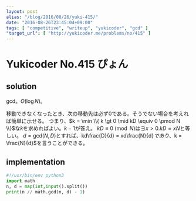 ```yaml
---
layout: post
alias: "/blog/2016/08/26/yuki-415/"
date: "2016-08-26T23:45:04+09:00"
tags: [ "competitive", "writeup", "yukicoder", "gcd" ]
"target_url": [ "http://yukicoder.me/problems/no/415" ]
---
```


# Yukicoder No.415 ぴょん

## solution

gcd。$O(\log N)$。

移動できなくなったとき、次の移動先は必ず$0$である。そうでない場合を考えれば簡単に示せる。
つまり、$k = \min \\{ k \gt 0 \mid kD \equiv 0 \pmod N \\}$な$k$を求めればよい。$k-1$が答え。
$kD \equiv 0 \pmod N$は$\exists x \gt 0. kD = xN$と等しい。
$d = \mathrm{gcd}(N, D)$とすれば、kd\frac{D}{d} = xd\frac{N}{d}$であり、$k = \frac{N}{d}$を言うことができる。

## implementation

``` python
#!/usr/bin/env python3
import math
n, d = map(int,input().split())
print(n // math.gcd(n, d) - 1)
```
